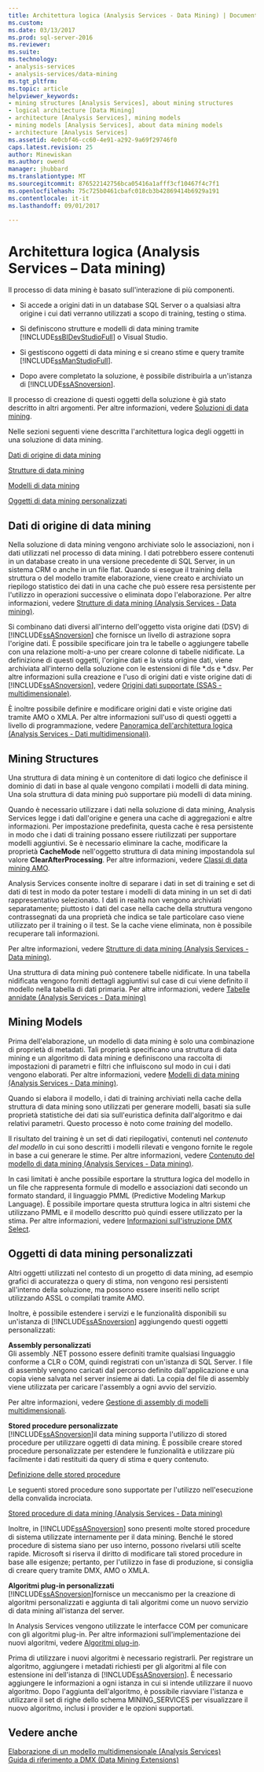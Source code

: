 ```yaml
---
title: Architettura logica (Analysis Services - Data Mining) | Documenti Microsoft
ms.custom: 
ms.date: 03/13/2017
ms.prod: sql-server-2016
ms.reviewer: 
ms.suite: 
ms.technology:
- analysis-services
- analysis-services/data-mining
ms.tgt_pltfrm: 
ms.topic: article
helpviewer_keywords:
- mining structures [Analysis Services], about mining structures
- logical architecture [Data Mining]
- architecture [Analysis Services], mining models
- mining models [Analysis Services], about data mining models
- architecture [Analysis Services]
ms.assetid: 4e0cbf46-cc60-4e91-a292-9a69f29746f0
caps.latest.revision: 25
author: Minewiskan
ms.author: owend
manager: jhubbard
ms.translationtype: MT
ms.sourcegitcommit: 876522142756bca05416a1afff3cf10467f4c7f1
ms.openlocfilehash: 75c725b0461cbafc018cb3b42869414b6929a191
ms.contentlocale: it-it
ms.lasthandoff: 09/01/2017

---
```

# <a name="logical-architecture-analysis-services---data-mining"></a>Architettura logica (Analysis Services – Data mining)
  Il processo di data mining è basato sull'interazione di più componenti.  
  
-   Si accede a origini dati in un database SQL Server o a qualsiasi altra origine i cui dati verranno utilizzati a scopo di training, testing o stima.  
  
-   Si definiscono strutture e modelli di data mining tramite [!INCLUDE[ssBIDevStudioFull](../../includes/ssbidevstudiofull-md.md)] o Visual Studio.  
  
-   Si gestiscono oggetti di data mining e si creano stime e query tramite [!INCLUDE[ssManStudioFull](../../includes/ssmanstudiofull-md.md)].  
  
-   Dopo avere completato la soluzione, è possibile distribuirla a un'istanza di [!INCLUDE[ssASnoversion](../../includes/ssasnoversion-md.md)].  
  
 Il processo di creazione di questi oggetti della soluzione è già stato descritto in altri argomenti. Per altre informazioni, vedere [Soluzioni di data mining](../../analysis-services/data-mining/data-mining-solutions.md).  
  
 Nelle sezioni seguenti viene descritta l'architettura logica degli oggetti in una soluzione di data mining.  
  
 [Dati di origine di data mining](#bkmk_SourceData)  
  
 [Strutture di data mining](#bkmk_Structures)  
  
 [Modelli di data mining](#bkmk_Models)  
  
 [Oggetti di data mining personalizzati](#bkmk_CustomObjects)  
  
##  <a name="bkmk_SourceData"></a> Dati di origine di data mining  
 Nella soluzione di data mining vengono archiviate solo le associazioni, non i dati utilizzati nel processo di data mining. I dati potrebbero essere contenuti in un database creato in una versione precedente di SQL Server, in un sistema CRM o anche in un file flat. Quando si esegue il training della struttura o del modello tramite elaborazione, viene creato e archiviato un riepilogo statistico dei dati in una cache che può essere resa persistente per l'utilizzo in operazioni successive o eliminata dopo l'elaborazione. Per altre informazioni, vedere [Strutture di data mining &#40;Analysis Services - Data mining&#41;](../../analysis-services/data-mining/mining-structures-analysis-services-data-mining.md).  
  
 Si combinano dati diversi all'interno dell'oggetto vista origine dati (DSV) di [!INCLUDE[ssASnoversion](../../includes/ssasnoversion-md.md)] che fornisce un livello di astrazione sopra l'origine dati. È possibile specificare join tra le tabelle o aggiungere tabelle con una relazione molti-a-uno per creare colonne di tabelle nidificate. La definizione di questi oggetti, l'origine dati e la vista origine dati, viene archiviata all'interno della soluzione con le estensioni di file *.ds e \*.dsv. Per altre informazioni sulla creazione e l'uso di origini dati e viste origine dati di [!INCLUDE[ssASnoversion](../../includes/ssasnoversion-md.md)], vedere [Origini dati supportate &#40;SSAS - multidimensionale&#41;](../../analysis-services/multidimensional-models/supported-data-sources-ssas-multidimensional.md).  
  
 È inoltre possibile definire e modificare origini dati e viste origine dati tramite AMO o XMLA. Per altre informazioni sull'uso di questi oggetti a livello di programmazione, vedere [Panoramica dell'architettura logica &#40;Analysis Services - Dati multidimensionali&#41;](../../analysis-services/multidimensional-models/olap-logical/logical-architecture-overview-analysis-services-multidimensional-data.md).  
  
  
##  <a name="bkmk_Structures"></a> Mining Structures  
 Una struttura di data mining è un contenitore di dati logico che definisce il dominio di dati in base al quale vengono compilati i modelli di data mining. Una sola struttura di data mining può supportare più modelli di data mining.  
  
 Quando è necessario utilizzare i dati nella soluzione di data mining, Analysis Services legge i dati dall'origine e genera una cache di aggregazioni e altre informazioni. Per impostazione predefinita, questa cache è resa persistente in modo che i dati di training possano essere riutilizzati per supportare modelli aggiuntivi. Se è necessario eliminare la cache, modificare la proprietà **CacheMode** nell'oggetto struttura di data mining impostandola sul valore **ClearAfterProcessing**. Per altre informazioni, vedere [Classi di data mining AMO](../../analysis-services/multidimensional-models/analysis-management-objects/amo-data-mining-classes.md).  
  
 Analysis Services consente inoltre di separare i dati in set di training e set di dati di test in modo da poter testare i modelli di data mining in un set di dati rappresentativo selezionato. I dati in realtà non vengono archiviati separatamente; piuttosto i dati del case nella cache della struttura vengono contrassegnati da una proprietà che indica se tale particolare caso viene utilizzato per il training o il test. Se la cache viene eliminata, non è possibile recuperare tali informazioni.  
  
 Per altre informazioni, vedere [Strutture di data mining &#40;Analysis Services - Data mining&#41;](../../analysis-services/data-mining/mining-structures-analysis-services-data-mining.md).  
  
 Una struttura di data mining può contenere tabelle nidificate. In una tabella nidificata vengono forniti dettagli aggiuntivi sul case di cui viene definito il modello nella tabella di dati primaria. Per altre informazioni, vedere [Tabelle annidate &#40;Analysis Services - Data mining&#41;](../../analysis-services/data-mining/nested-tables-analysis-services-data-mining.md)  
  
  
##  <a name="bkmk_Models"></a> Mining Models  
 Prima dell'elaborazione, un modello di data mining è solo una combinazione di proprietà di metadati. Tali proprietà specificano una struttura di data mining e un algoritmo di data mining e definiscono una raccolta di impostazioni di parametri e filtri che influiscono sul modo in cui i dati vengono elaborati. Per altre informazioni, vedere [Modelli di data mining &#40;Analysis Services - Data mining&#41;](../../analysis-services/data-mining/mining-models-analysis-services-data-mining.md).  
  
 Quando si elabora il modello, i dati di training archiviati nella cache della struttura di data mining sono utilizzati per generare modelli, basati sia sulle proprietà statistiche dei dati sia sull'euristica definita dall'algoritmo e dai relativi parametri. Questo processo è noto come *training* del modello.  
  
 Il risultato del training è un set di dati riepilogativi, contenuti nel *contenuto del modello* in cui sono descritti i modelli rilevati e vengono fornite le regole in base a cui generare le stime. Per altre informazioni, vedere [Contenuto del modello di data mining &#40;Analysis Services - Data mining&#41;](../../analysis-services/data-mining/mining-model-content-analysis-services-data-mining.md).  
  
 In casi limitati è anche possibile esportare la struttura logica del modello in un file che rappresenta formule di modello e associazioni dati secondo un formato standard, il linguaggio PMML (Predictive Modeling Markup Language). È possibile importare questa struttura logica in altri sistemi che utilizzano PMML e il modello descritto può quindi essere utilizzato per la stima. Per altre informazioni, vedere [Informazioni sull'istruzione DMX Select](../../dmx/understanding-the-dmx-select-statement.md).  
  
  
##  <a name="bkmk_CustomObjects"></a> Oggetti di data mining personalizzati  
 Altri oggetti utilizzati nel contesto di un progetto di data mining, ad esempio grafici di accuratezza o query di stima, non vengono resi persistenti all'interno della soluzione, ma possono essere inseriti nello script utilizzando ASSL o compilati tramite AMO.  
  
 Inoltre, è possibile estendere i servizi e le funzionalità disponibili su un'istanza di [!INCLUDE[ssASnoversion](../../includes/ssasnoversion-md.md)] aggiungendo questi oggetti personalizzati:  
  
 **Assembly personalizzati**  
 Gli assembly .NET possono essere definiti tramite qualsiasi linguaggio conforme a CLR o COM, quindi registrati con un'istanza di SQL Server. I file di assembly vengono caricati dal percorso definito dall'applicazione e una copia viene salvata nel server insieme ai dati. La copia del file di assembly viene utilizzata per caricare l'assembly a ogni avvio del servizio.  
  
 Per altre informazioni, vedere [Gestione di assembly di modelli multidimensionali](../../analysis-services/multidimensional-models/multidimensional-model-assemblies-management.md).  
  
 **Stored procedure personalizzate**  
 [!INCLUDE[ssASnoversion](../../includes/ssasnoversion-md.md)]il data mining supporta l'utilizzo di stored procedure per utilizzare oggetti di data mining. È possibile creare stored procedure personalizzate per estendere le funzionalità e utilizzare più facilmente i dati restituiti da query di stima e query contenuto.  
  
 [Definizione delle stored procedure](../../analysis-services/multidimensional-models-extending-olap-stored-procedures/defining-stored-procedures.md)  
  
 Le seguenti stored procedure sono supportate per l'utilizzo nell'esecuzione della convalida incrociata.  
  
 [Stored procedure di data mining &#40;Analysis Services - Data mining&#41;](../../analysis-services/data-mining/data-mining-stored-procedures-analysis-services-data-mining.md)  
  
 Inoltre, in [!INCLUDE[ssASnoversion](../../includes/ssasnoversion-md.md)] sono presenti molte stored procedure di sistema utilizzate internamente per il data mining. Benché le stored procedure di sistema siano per uso interno, possono rivelarsi utili scelte rapide. Microsoft si riserva il diritto di modificare tali stored procedure in base alle esigenze; pertanto, per l'utilizzo in fase di produzione, si consiglia di creare query tramite DMX, AMO o XMLA.  
  
 **Algoritmi plug-in personalizzati**  
 [!INCLUDE[ssASnoversion](../../includes/ssasnoversion-md.md)]fornisce un meccanismo per la creazione di algoritmi personalizzati e aggiunta di tali algoritmi come un nuovo servizio di data mining all'istanza del server.  
  
 In Analysis Services vengono utilizzate le interfacce COM per comunicare con gli algoritmi plug-in. Per altre informazioni sull'implementazione dei nuovi algoritmi, vedere [Algoritmi plug-in](../../analysis-services/data-mining/plugin-algorithms.md).  
  
 Prima di utilizzare i nuovi algoritmi è necessario registrarli. Per registrare un algoritmo, aggiungere i metadati richiesti per gli algoritmi al file con estensione ini dell'istanza di [!INCLUDE[ssASnoversion](../../includes/ssasnoversion-md.md)]. È necessario aggiungere le informazioni a ogni istanza in cui si intende utilizzare il nuovo algoritmo. Dopo l'aggiunta dell'algoritmo, è possibile riavviare l'istanza e utilizzare il set di righe dello schema MINING_SERVICES per visualizzare il nuovo algoritmo, inclusi i provider e le opzioni supportati.  
  
  
## <a name="see-also"></a>Vedere anche  
 [Elaborazione di un modello multidimensionale &#40;Analysis Services&#41;](../../analysis-services/multidimensional-models/processing-a-multidimensional-model-analysis-services.md)   
 [Guida di riferimento a DMX &#40;Data Mining Extensions&#41;](../../dmx/data-mining-extensions-dmx-reference.md)  
  
  
